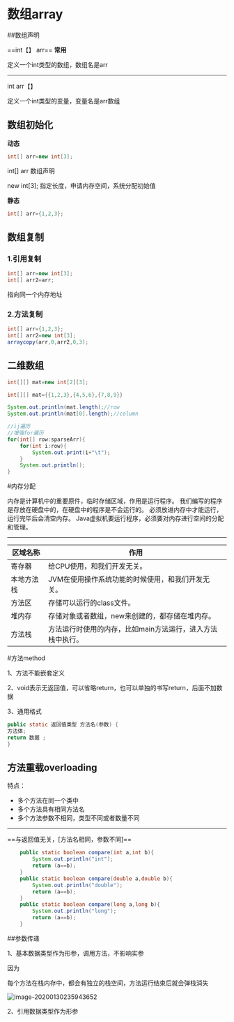 # 数组array

##数组声明

==int【】 arr==               **常用**

定义一个int类型的数组，数组名是arr

------------------

int arr【】

定义一个int类型的变量，变量名是arr数组

## 数组初始化

**动态**

```java
int[] arr=new int[3];
```

int[] arr 数组声明

new int[3];  指定长度，申请内存空间，系统分配初始值

**静态**

```java
int[] arr={1,2,3};
```

## 数组复制

### 1.引用复制

```java
int[] arr=new int[3];
int[] arr2=arr;
```

指向同一个内存地址

### 2.方法复制

```java
int[] arr={1,2,3};
int[] arr2=new int[3];
arraycopy(arr,0,arr2,0,3);
```

## 二维数组

```java
int[][] mat=new int[2][3];
```

```java
int[][] mat={{1,2,3},{4,5,6},{7,8,9}}
```

```java
System.out.println(mat.length);//row
System.out.println(mat[0].length);//column
```

```java
//ij遍历
//增强for遍历
for(int[] row:sparseArr){
    for(int i:row){
        System.out.print(i+"\t");
    }
    System.out.println();
}
```

#内存分配

内存是计算机中的重要原件，临时存储区域，作用是运行程序。
我们编写的程序是存放在硬盘中的，在硬盘中的程序是不会运行的。
必须放进内存中才能运行，运行完毕后会清空内存。
Java虚拟机要运行程序，必须要对内存进行空间的分配和管理。  

----------------

| 区域名称   | 作用                                                       |
| ---------- | ---------------------------------------------------------- |
| 寄存器     | 给CPU使用，和我们开发无关。                                |
| 本地方法栈 | JVM在使用操作系统功能的时候使用，和我们开发无关。          |
| 方法区     | 存储可以运行的class文件。                                  |
| 堆内存     | 存储对象或者数组，new来创建的，都存储在堆内存。            |
| 方法栈     | 方法运行时使用的内存，比如main方法运行，进入方法栈中执行。 |

#方法method

1、方法不能嵌套定义

2、void表示无返回值，可以省略return，也可以单独的书写return，后面不加数据  

3、通用格式

```java
public static 返回值类型 方法名(参数) {
方法体;
return 数据 ;
}
```

## 方法重载overloading

特点：

- 多个方法在同一个类中
- 多个方法具有相同方法名
- 多个方法参数不相同，类型不同或者数量不同

------------------

==与返回值无关，[方法名相同，参数不同]==

```java
	public static boolean compare(int a,int b){
        System.out.println("int");
        return (a==b);
    }
    public static boolean compare(double a,double b){
        System.out.println("double");
        return (a==b);
    }
    public static boolean compare(long a,long b){
        System.out.println("long");
        return (a==b);
    }
```

##参数传递

1、基本数据类型作为形参，调用方法，不影响实参

因为

每个方法在栈内存中，都会有独立的栈空间，方法运行结束后就会弹栈消失  

![image-20200130235943652](C:\Users\Hery\Desktop\GitHub\java\image\image-20200130235943652.png)

2、引用数据类型作为形参